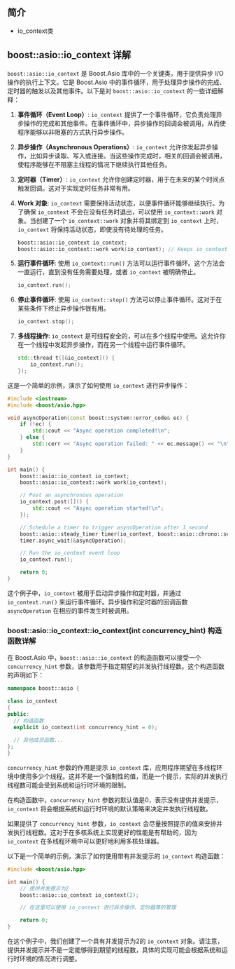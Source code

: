 ## 简介

+ io_context类

## boost::asio::io_context 详解

`boost::asio::io_context` 是 Boost.Asio 库中的一个关键类，用于提供异步 I/O 操作的执行上下文。它是 Boost.Asio 中的事件循环，用于处理异步操作的完成、定时器的触发以及其他事件。以下是对 `boost::asio::io_context` 的一些详细解释：

1. **事件循环（Event Loop）**:
   `io_context` 提供了一个事件循环，它负责处理异步操作的完成和其他事件。在事件循环中，异步操作的回调会被调用，从而使程序能够以非阻塞的方式执行异步操作。

2. **异步操作（Asynchronous Operations）**:
   `io_context` 允许你发起异步操作，比如异步读取、写入或连接。当这些操作完成时，相关的回调会被调用，使程序能够在不阻塞主线程的情况下继续执行其他任务。

3. **定时器（Timer）**:
   `io_context` 允许你创建定时器，用于在未来的某个时间点触发回调。这对于实现定时任务非常有用。

4. **Work 对象**:
   `io_context` 需要保持活动状态，以便事件循环能够继续执行。为了确保 `io_context` 不会在没有任务时退出，可以使用 `io_context::work` 对象。当创建了一个 `io_context::work` 对象并将其绑定到 `io_context` 上时，`io_context` 将保持活动状态，即使没有待处理的任务。

   ```cpp
   boost::asio::io_context io_context;
   boost::asio::io_context::work work(io_context); // Keeps io_context alive
   ```

5. **运行事件循环**:
   使用 `io_context::run()` 方法可以运行事件循环。这个方法会一直运行，直到没有任务需要处理，或者 `io_context` 被明确停止。

   ```cpp
   io_context.run();
   ```

6. **停止事件循环**:
   使用 `io_context::stop()` 方法可以停止事件循环。这对于在某些条件下终止异步操作很有用。

   ```cpp
   io_context.stop();
   ```

7. **多线程操作**:
   `io_context` 是可线程安全的，可以在多个线程中使用。这允许你在一个线程中发起异步操作，而在另一个线程中运行事件循环。

   ```cpp
   std::thread t([&io_context]() {
       io_context.run();
   });
   ```

这是一个简单的示例，演示了如何使用 `io_context` 进行异步操作：

```cpp
#include <iostream>
#include <boost/asio.hpp>

void asyncOperation(const boost::system::error_code& ec) {
    if (!ec) {
        std::cout << "Async operation completed!\n";
    } else {
        std::cerr << "Async operation failed: " << ec.message() << "\n";
    }
}

int main() {
    boost::asio::io_context io_context;
    boost::asio::io_context::work work(io_context);

    // Post an asynchronous operation
    io_context.post([]() {
        std::cout << "Async operation started!\n";
    });

    // Schedule a timer to trigger asyncOperation after 1 second
    boost::asio::steady_timer timer(io_context, boost::asio::chrono::seconds(1));
    timer.async_wait(&asyncOperation);

    // Run the io_context event loop
    io_context.run();

    return 0;
}
```

这个例子中，`io_context` 被用于启动异步操作和定时器，并通过 `io_context.run()` 来运行事件循环。异步操作和定时器的回调函数 `asyncOperation` 在相应的事件发生时被调用。

### boost::asio::io_context::io_context(int concurrency_hint) 构造函数详解

在 Boost.Asio 中，`boost::asio::io_context` 的构造函数可以接受一个 `concurrency_hint` 参数，该参数用于指定期望的并发执行线程数。这个构造函数的声明如下：

```cpp
namespace boost::asio {

class io_context
{
public:
  // 构造函数
  explicit io_context(int concurrency_hint = 0);
  
  // 其他成员函数...
};
}
```

`concurrency_hint` 参数的作用是提示 `io_context` 库，应用程序期望在多线程环境中使用多少个线程。这并不是一个强制性的值，而是一个提示，实际的并发执行线程数可能会受到系统和运行时环境的限制。

在构造函数中，`concurrency_hint` 参数的默认值是0，表示没有提供并发提示，`io_context` 将会根据系统和运行时环境的默认策略来决定并发执行线程数。

如果提供了 `concurrency_hint` 参数，`io_context` 会尽量按照提示的值来安排并发执行线程数。这对于在多核系统上实现更好的性能是有帮助的，因为 `io_context` 在多线程环境中可以更好地利用多核处理器。

以下是一个简单的示例，演示了如何使用带有并发提示的 `io_context` 构造函数：

```cpp
#include <boost/asio.hpp>

int main() {
    // 提供并发提示为2
    boost::asio::io_context io_context(2);

    // 在这里可以使用 io_context 进行异步操作、定时器等的管理

    return 0;
}
```

在这个例子中，我们创建了一个具有并发提示为2的 `io_context` 对象。请注意，提供并发提示并不是一定能够得到期望的线程数，具体的实现可能会根据系统和运行时环境的情况进行调整。